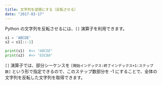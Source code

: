 ```yaml
---
title: 文字列を逆順にする（反転させる）
date: "2017-03-17"
---
```


Python の文字列を反転させるには、`[]` 演算子を利用できます。

~~~ python
s1 = 'ABCDE'
s2 = s1[::-1]

print(s1)  #=> "ABCDE"
print(s2)  #=> "EDCBA"
~~~

`[]` 演算子では、部分シーケンスを `[開始インデックス:終了インデックス+1:ステップ数]` という形で指定できるので、このステップ数部分を -1 にすることで、全体の文字列を反転した文字列を取得できます。

